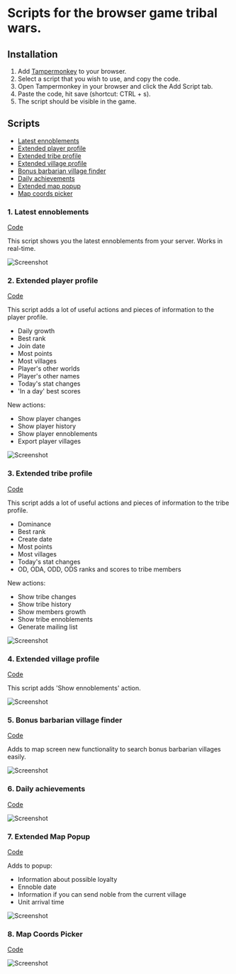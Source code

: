 # Scripts for the browser game tribal wars.

## Installation

1. Add [Tampermonkey](https://chrome.google.com/webstore/detail/tampermonkey/dhdgffkkebhmkfjojejmpbldmpobfkfo) to your browser.
2. Select a script that you wish to use, and copy the code.
3. Open Tampermonkey in your browser and click the Add Script tab.
4. Paste the code, hit save (shortcut: CTRL + s).
5. The script should be visible in the game.

## Scripts

- [Latest ennoblements](#1-latest-ennoblements)
- [Extended player profile](#2-extended-player-profile)
- [Extended tribe profile](#3-extended-tribe-profile)
- [Extended village profile](#4-extended-village-profile)
- [Bonus barbarian village finder](#5-bonus-barbarian-village-finder)
- [Daily achievements](#6-daily-achievements)
- [Extended map popup](#extended-map-popup)
- [Map coords picker](#8-map-coords-picker)

### 1. Latest ennoblements

[Code](https://raw.githubusercontent.com/tribalwarshelp/scripts/master/dist/latestEnnoblements.js)

This script shows you the latest ennoblements from your server. Works in real-time.

![Screenshot](/screenshots/latestEnnoblements.png?raw=true)

### 2. Extended player profile

[Code](https://raw.githubusercontent.com/tribalwarshelp/scripts/master/dist/extendedPlayerProfile.js)

This script adds a lot of useful actions and pieces of information to the player profile.

- Daily growth
- Best rank
- Join date
- Most points
- Most villages
- Player's other worlds
- Player's other names
- Today's stat changes
- 'In a day' best scores

New actions:

- Show player changes
- Show player history
- Show player ennoblements
- Export player villages

![Screenshot](/screenshots/extendedPlayerProfile.png?raw=true)

### 3. Extended tribe profile

[Code](https://raw.githubusercontent.com/tribalwarshelp/scripts/master/dist/extendedTribeProfile.js)

This script adds a lot of useful actions and pieces of information to the tribe profile.

- Dominance
- Best rank
- Create date
- Most points
- Most villages
- Today's stat changes
- OD, ODA, ODD, ODS ranks and scores to tribe members

New actions:

- Show tribe changes
- Show tribe history
- Show members growth
- Show tribe ennoblements
- Generate mailing list

![Screenshot](/screenshots/extendedTribeProfile.png?raw=true)

### 4. Extended village profile

[Code](https://raw.githubusercontent.com/tribalwarshelp/scripts/master/dist/extendedVillageProfile.js)

This script adds 'Show ennoblements' action.

![Screenshot](/screenshots/extendedVillageProfile.png?raw=true)

### 5. Bonus barbarian village finder

[Code](https://raw.githubusercontent.com/tribalwarshelp/scripts/master/dist/bonusBarbarianVillageFinder.js)

Adds to map screen new functionality to search bonus barbarian villages easily.

![Screenshot](/screenshots/bonusBarbarianVillageFinder.png?raw=true)

### 6. Daily achievements

[Code](https://raw.githubusercontent.com/tribalwarshelp/scripts/master/dist/dailyAchievements.js)

![Screenshot](/screenshots/dailyAchievements.png?raw=true)

### 7. Extended Map Popup

[Code](https://raw.githubusercontent.com/tribalwarshelp/scripts/master/dist/extendedMapPopup.js)

Adds to popup:

- Information about possible loyalty
- Ennoble date
- Information if you can send noble from the current village
- Unit arrival time

![Screenshot](/screenshots/extendedMapPopup.png?raw=true)

### 8. Map Coords Picker

[Code](https://raw.githubusercontent.com/tribalwarshelp/scripts/master/dist/mapCoordsPicker.js)

![Screenshot](/screenshots/mapCoordsPicker.png?raw=true)
